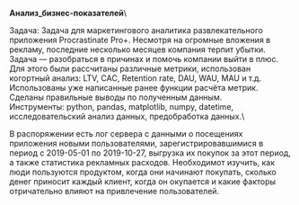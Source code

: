 **Анализ_бизнес-показателей**\

Задача: Задача для маркетингового аналитика развлекательного приложения Procrastinate Pro+. Несмотря на огромные вложения в рекламу, последние несколько месяцев компания терпит убытки. Задача — разобраться в причинах и помочь компании выйти в плюс. Для этого были рассчитаны различные метрики, использован когортный анализ: LTV, CAC, Retention rate, DAU, WAU, MAU и т.д. Использованы уже написанные ранее функции расчёта метрик. Сделаны правильные выводы по полученным данным.\
Инструменты: python, pandas, matplotlib, numpy, datetime, исследовательский анализ данных, предобработка данных.\

В распоряжении есть лог сервера с данными о посещениях приложения новыми пользователями, зарегистрировавшимися в период с 2019-05-01 по 2019-10-27, выгрузка их покупок за этот период, а также статистика рекламных расходов. Необходимот изучить, как люди пользуются продуктом, когда они начинают покупать, сколько денег приносит каждый клиент, когда он окупается и какие факторы отричательно влияют на привлечение пользователей.
